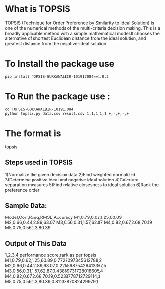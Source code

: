 # What is TOPSIS

TOPSIS (Technique for Order Preference by Similarity to Ideal Solution) is one of the numerical methods of the multi-criteria decision making. This is a broadly applicable method with a simple mathematical model.It chooses the alternative of shortest Euclidean distance from the ideal solution, and greatest distance from the negative-ideal solution.

# To Install the package use

```
pip install TOPSIS-GURKAWALBIR-101917084==1.0.2
```

# To Run the package use :

```
cd TOPSIS-GURKAWALBIR-101917084
python topsis.py data.csv result.csv 1,1,1,1,1 +,-,+,-,+
```

# The format is

topsis <InputDataFile> <ResultFileName> <Weights> <Impacts> 

## Steps used in TOPSIS

1)Normalize the given decision data
2)Find weighted normalized
3)Determine positive ideal and negative ideal solution
4)Calculate separation measures
5)Find relative closesness to ideal solution
6)Rank the preference order

## Sample Data:

Model,Corr,Rseq,RMSE,Accuracy
M1,0.79,0.62,1.25,60.89
M2,0.66,0.44,2.89,63.07
M3,0.56,0.31,1.57,62.87
M4,0.82,0.67,2.68,70.19
M5,0.75,0.56,1.3,80.39

## Output of This Data

1,2,3,4,performance score,rank as per topsis
M1,0.79,0.62,1.25,60.89,0.7722097345612788,2
M2,0.66,0.44,2.89,63.07,0.22559875426413367,5
M3,0.56,0.31,1.57,62.87,0.43889731728018605,4
M4,0.82,0.67,2.68,70.19,0.5238778712729114,3
M5,0.75,0.56,1.3,80.39,0.8113887082429979,1
